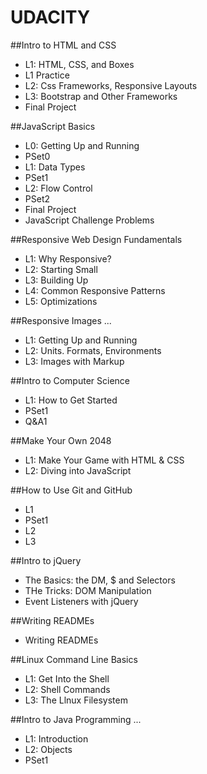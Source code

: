 # UDACITY
##Intro to HTML and CSS
- L1: HTML, CSS, and Boxes
- L1 Practice
- L2: Css Frameworks, Responsive Layouts
- L3: Bootstrap and Other Frameworks
- Final Project

##JavaScript Basics
- L0: Getting Up and Running
- PSet0
- L1: Data Types
- PSet1
- L2: Flow Control
- PSet2
- Final Project
- JavaScript Challenge Problems

##Responsive Web Design Fundamentals
- L1: Why Responsive?
- L2: Starting Small
- L3: Building Up
- L4: Common Responsive Patterns
- L5: Optimizations

##Responsive Images ...
- L1: Getting Up and Running
- L2: Units. Formats, Environments
- L3: Images with Markup

##Intro to Computer Science
- L1: How to Get Started
- PSet1
- Q&A1

##Make Your Own 2048
- L1: Make Your Game with HTML & CSS
- L2: Diving into JavaScript

##How to Use Git and GitHub
- L1
- PSet1
- L2
- L3

##Intro to jQuery
- The Basics: the DM, $ and Selectors
- THe Tricks: DOM Manipulation
- Event Listeners with jQuery

##Writing READMEs
- Writing READMEs

##Linux Command Line Basics
- L1: Get Into the Shell
- L2: Shell Commands
- L3: The Llnux Filesystem

##Intro to Java Programming ...
- L1: Introduction
- L2: Objects
- PSet1